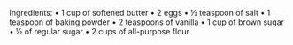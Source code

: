 Ingredients:
•	1 cup of softened butter 
•	2 eggs
•	½ teaspoon of salt
•	1 teaspoon of baking powder
•	2 teaspoons of vanilla
•	1 cup of brown sugar
•	½ of regular sugar
•	2 cups of all-purpose flour
